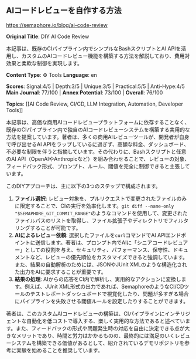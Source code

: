 ## AIコードレビューを自作する方法

https://semaphore.io/blog/ai-code-review

**Original Title**: DIY AI Code Review

本記事は、既存のCIパイプライン内でシンプルなBashスクリプトとAI APIを活用し、カスタムのAIコードレビュー機能を構築する方法を解説しており、費用対効果と柔軟な制御を実現します。

**Content Type**: ⚙️ Tools
**Language**: en

**Scores**: Signal:4/5 | Depth:3/5 | Unique:3/5 | Practical:5/5 | Anti-Hype:4/5
**Main Journal**: 77/100 | **Annex Potential**: 73/100 | **Overall**: 76/100

**Topics**: [[AI Code Review, CI/CD, LLM Integration, Automation, Developer Tools]]

本記事は、高価な商用AIコードレビュープラットフォームに依存することなく、既存のCIパイプライン内で独自のAIコードレビューシステムを構築する実用的な方法を提案しています。著者は、多くの商用AIレビューツールが、開発者が自身で呼び出せるAI APIをラップしているに過ぎず、高額な料金、ダッシュボード、不必要な制限を伴うと指摘しています。その代わりに、Bashスクリプトと任意のAI API（OpenAIやAnthropicなど）を組み合わせることで、レビューの対象、フィードバック形式、プロンプト、ルール、閾値を完全に制御できると主張しています。

このDIYアプローチは、主に以下の3つのステップで構成されます。
1.  **ファイル選択**: レビュー対象を、プルリクエストで変更されたファイルのみに限定することで、CIの実行を効率化します。`git diff --name-only "$SEMAPHORE_GIT_COMMIT_RANGE"`のようなコマンドを使用して、変更されたファイルパスのリストを取得し、ファイル拡張子やディレクトリでフィルタリングすることが可能です。
2.  **AIによるレビュー依頼**: 選択したファイルを`curl`コマンドでAI APIエンドポイントに送信します。著者は、プロンプト内でAIに「シニアコードレビュアー」としての役割を与え、セキュリティ、パフォーマンス、保守性、ドキュメントなど、レビューの優先順位をカスタマイズできると強調しています。また、結果の自動解析のためには、JSONやJUnit XMLのような構造化された出力をAIに要求することが重要です。
3.  **結果の処理**: AIからの応答をCI内で解析し、実用的なアクションに変換します。例えば、JUnit XML形式の出力であれば、SemaphoreのようなCI/CDツールのテストレポートダッシュボードで視覚化したり、問題が多すぎる場合にパイプラインを失敗させる閾値ルールを設定したりすることができます。

著者は、このカスタムAIコードレビューの構築は、CIパイプラインにインテリジェントな自動化を低コストで導入する、楽しく実用的な方法であると述べています。また、フィードバックの形式や問題発生時の対応を自由に決定できる点が大きなメリットであり、時間と労力はかかるものの、最終的には満足のいくレビューシステムを構築できる価値があるとして、紹介されているデモリポジトリを参考に実験を始めることを推奨しています。
